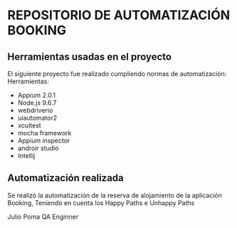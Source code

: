 # REPOSITORIO DE AUTOMATIZACIÓN BOOKING

## **Herramientas usadas en el proyecto**
El siguiente proyecto fue realizado cumpliendo normas de automatización:
Herramientas:
- Appium 2.0.1
- Node.js 9.6.7
- webdriverio
- uiautomator2
- xcuitest
- mocha framework
- Appium inspector
- androir studio
- Intellij
## **Automatización realizada**
Se realizó la automatización de la reserva de alojamiento de la aplicación Booking, 
Teniendo en cuenta los Happy Paths e Unhappy Paths

Julio Poma
QA Enginner
